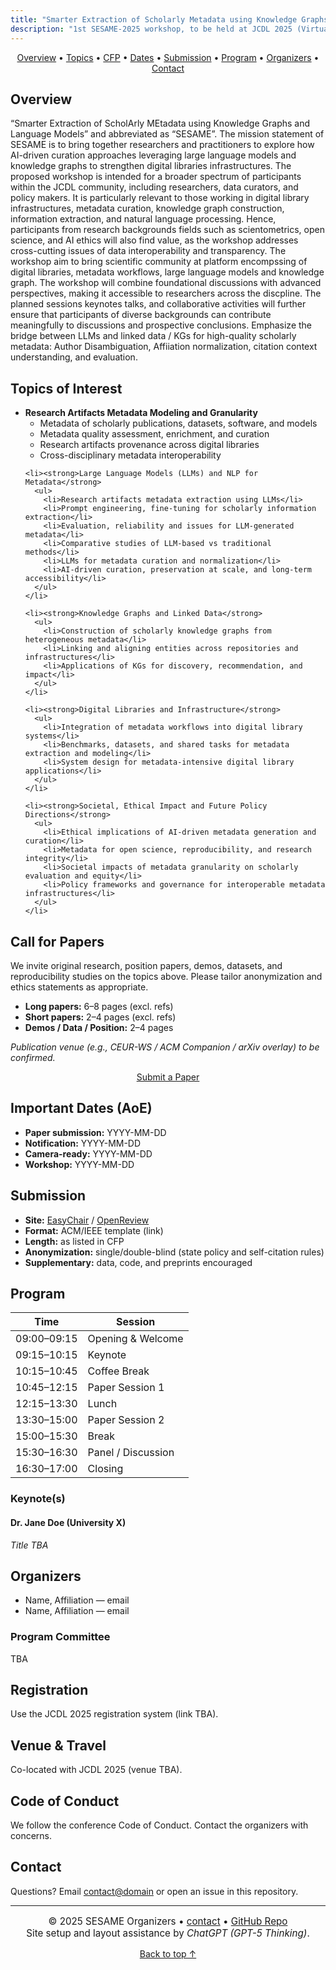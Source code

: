```yaml
---
title: "Smarter Extraction of Scholarly Metadata using Knowledge Graphs and Language Models (SESAME)"
description: "1st SESAME-2025 workshop, to be held at JCDL 2025 (Virtual Event)"
---
```


<!-- Sticky mini navigation (only once) -->
<div class="mini-nav" align="center">
  <a href="#overview">Overview</a> •
  <a href="#topics">Topics</a> •
  <a href="#call-for-papers">CFP</a> •
  <a href="#important-dates-aoe">Dates</a> •
  <a href="#submission">Submission</a> •
  <a href="#program">Program</a> •
  <a href="#organizers">Organizers</a> •
  <a href="#contact">Contact</a>
</div>

<section id="overview" class="container band band--alt">
  <h2>Overview</h2>
  <p>
“Smarter Extraction of ScholArly MEtadata using Knowledge Graphs and Language Models” and abbreviated as “SESAME”. The mission statement of SESAME is to bring together researchers and practitioners to explore how AI-driven curation approaches leveraging large language models and knowledge graphs to strengthen digital libraries infrastructures. The proposed workshop is intended for a broader spectrum of participants within the JCDL community, including researchers, data curators, and policy makers. It is particularly relevant to those working in digital library infrastructures, metadata curation, knowledge graph construction, information extraction, and natural language processing. Hence, participants from research backgrounds fields such as scientometrics, open science, and AI ethics will also find value, as the workshop addresses cross-cutting issues of data interoperability and transparency. The workshop aim to bring scientific community at platform encompssing of digital libraries, metadata workflows, large language models and knowledge graph. The workshop will combine foundational discussions with advanced perspectives, making it accessible to researchers across the discpline. The planned sessions keynotes talks, and collaborative activities will further ensure that participants of diverse backgrounds can contribute meaningfully to discussions and prospective conclusions. Emphasize the bridge between LLMs and linked data / KGs for high-quality scholarly metadata: Author Disambiguation, Affiiation normalization, citation context understanding, and evaluation.
  </p>
 
</section>

<section id="topics" class="container">
  <h2>Topics of Interest</h2>
  <ul>
    <li><strong>Research Artifacts Metadata Modeling and Granularity</strong>
      <ul>
        <li>Metadata of scholarly publications, datasets, software, and models</li>
        <li>Metadata quality assessment, enrichment, and curation</li>
        <li>Research artifacts provenance across digital libraries</li>
        <li>Cross-disciplinary metadata interoperability</li>
      </ul>
    </li>

    <li><strong>Large Language Models (LLMs) and NLP for Metadata</strong>
      <ul>
        <li>Research artifacts metadata extraction using LLMs</li>
        <li>Prompt engineering, fine-tuning for scholarly information extraction</li>
        <li>Evaluation, reliability and issues for LLM-generated metadata</li>
        <li>Comparative studies of LLM-based vs traditional methods</li>
        <li>LLMs for metadata curation and normalization</li>
        <li>AI-driven curation, preservation at scale, and long-term accessibility</li>
      </ul>
    </li>

    <li><strong>Knowledge Graphs and Linked Data</strong>
      <ul>
        <li>Construction of scholarly knowledge graphs from heterogeneous metadata</li>
        <li>Linking and aligning entities across repositories and infrastructures</li>
        <li>Applications of KGs for discovery, recommendation, and impact</li>
      </ul>
    </li>

    <li><strong>Digital Libraries and Infrastructure</strong>
      <ul>
        <li>Integration of metadata workflows into digital library systems</li>
        <li>Benchmarks, datasets, and shared tasks for metadata extraction and modeling</li>
        <li>System design for metadata-intensive digital library applications</li>
      </ul>
    </li>

    <li><strong>Societal, Ethical Impact and Future Policy Directions</strong>
      <ul>
        <li>Ethical implications of AI-driven metadata generation and curation</li>
        <li>Metadata for open science, reproducibility, and research integrity</li>
        <li>Societal impacts of metadata granularity on scholarly evaluation and equity</li>
        <li>Policy frameworks and governance for interoperable metadata infrastructures</li>
      </ul>
    </li>
  </ul>
</section>


<section id="call-for-papers" class="container">
  <h2>Call for Papers</h2>
  <p>
    We invite original research, position papers, demos, datasets, and reproducibility studies on the topics above.
    Please tailor anonymization and ethics statements as appropriate.
  </p>
  <ul>
    <li><strong>Long papers:</strong> 6–8 pages (excl. refs)</li>
    <li><strong>Short papers:</strong> 2–4 pages (excl. refs)</li>
    <li><strong>Demos / Data / Position:</strong> 2–4 pages</li>
  </ul>
  <p><em>Publication venue (e.g., CEUR-WS / ACM Companion / arXiv overlay) to be confirmed.</em></p>

  <!-- The ONLY submit button (kept here) -->
  <p align="center">
    <a class="btn btn-primary" href="https://easychair.org/" target="_blank" rel="noopener">Submit a Paper</a>
  </p>
</section>

<section id="important-dates-aoe" class="container band band--alt">
  <h2>Important Dates (AoE)</h2>
  <ul class="dates">
    <li><strong>Paper submission:</strong> YYYY-MM-DD</li>
    <li><strong>Notification:</strong> YYYY-MM-DD</li>
    <li><strong>Camera-ready:</strong> YYYY-MM-DD</li>
    <li><strong>Workshop:</strong> YYYY-MM-DD</li>
  </ul>
</section>

<section id="submission" class="container">
  <h2>Submission</h2>
  <ul>
    <li><strong>Site:</strong> <a href="https://easychair.org/" target="_blank" rel="noopener">EasyChair</a> / <a href="#" target="_blank" rel="noopener">OpenReview</a></li>
    <li><strong>Format:</strong> ACM/IEEE template (link)</li>
    <li><strong>Length:</strong> as listed in CFP</li>
    <li><strong>Anonymization:</strong> single/double-blind (state policy and self-citation rules)</li>
    <li><strong>Supplementary:</strong> data, code, and preprints encouraged</li>
  </ul>
</section>

<section id="program" class="container band band--alt">
  <h2>Program</h2>
  <table>
    <thead>
      <tr><th>Time</th><th>Session</th></tr>
    </thead>
    <tbody>
      <tr><td>09:00–09:15</td><td>Opening &amp; Welcome</td></tr>
      <tr><td>09:15–10:15</td><td>Keynote</td></tr>
      <tr><td>10:15–10:45</td><td>Coffee Break</td></tr>
      <tr><td>10:45–12:15</td><td>Paper Session 1</td></tr>
      <tr><td>12:15–13:30</td><td>Lunch</td></tr>
      <tr><td>13:30–15:00</td><td>Paper Session 2</td></tr>
      <tr><td>15:00–15:30</td><td>Break</td></tr>
      <tr><td>15:30–16:30</td><td>Panel / Discussion</td></tr>
      <tr><td>16:30–17:00</td><td>Closing</td></tr>
    </tbody>
  </table>

  <h3>Keynote(s)</h3>
  <div class="card">
    <h4>Dr. Jane Doe (University X)</h4>
    <p><em>Title TBA</em></p>
  </div>
</section>

<section id="organizers" class="container">
  <h2>Organizers</h2>
  <ul>
    <li>Name, Affiliation — email</li>
    <li>Name, Affiliation — email</li>
  </ul>

  <h3>Program Committee</h3>
  <p>TBA</p>
</section>

<section class="container band band--alt">
  <h2>Registration</h2>
  <p>Use the JCDL 2025 registration system (link TBA).</p>

  <h2>Venue &amp; Travel</h2>
  <p>Co-located with JCDL 2025 (venue TBA).</p>

  <h2>Code of Conduct</h2>
  <p>We follow the conference Code of Conduct. Contact the organizers with concerns.</p>
</section>

<section id="contact" class="container">
  <h2>Contact</h2>
  <p>Questions? Email <a href="mailto:contact@domain">contact@domain</a> or open an issue in this repository.</p>
</section>

<hr>
<p align="center" style="font-size:0.95rem;">
  © 2025 SESAME Organizers • 
  <a href="mailto:contact@domain">contact</a> • 
  <a href="https://github.com/sesame-workshop/SESAME">GitHub Repo</a><br>
  Site setup and layout assistance by <em>ChatGPT (GPT-5 Thinking)</em>.
</p>

<p align="center"><a href="#top">Back to top ↑</a></p>
